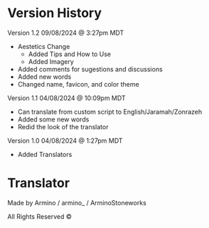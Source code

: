 # Version History

Version 1.2 09/08/2024 @ 3:27pm MDT

- Aestetics Change
  - Added Tips and How to Use
  - Added Imagery
- Added comments for sugestions and discussions
- Added new words
- Changed name, favicon, and color theme

Version 1.1 04/08/2024 @ 10:09pm MDT

- Can translate from custom script to English/Jaramah/Zonrazeh
- Added some new words
- Redid the look of the translator

Version 1.0 04/08/2024 @ 1:27pm MDT

- Added Translators

# Translator 
Made by Armino / armino_ / ArminoStoneworks

All Rights Reserved ©
